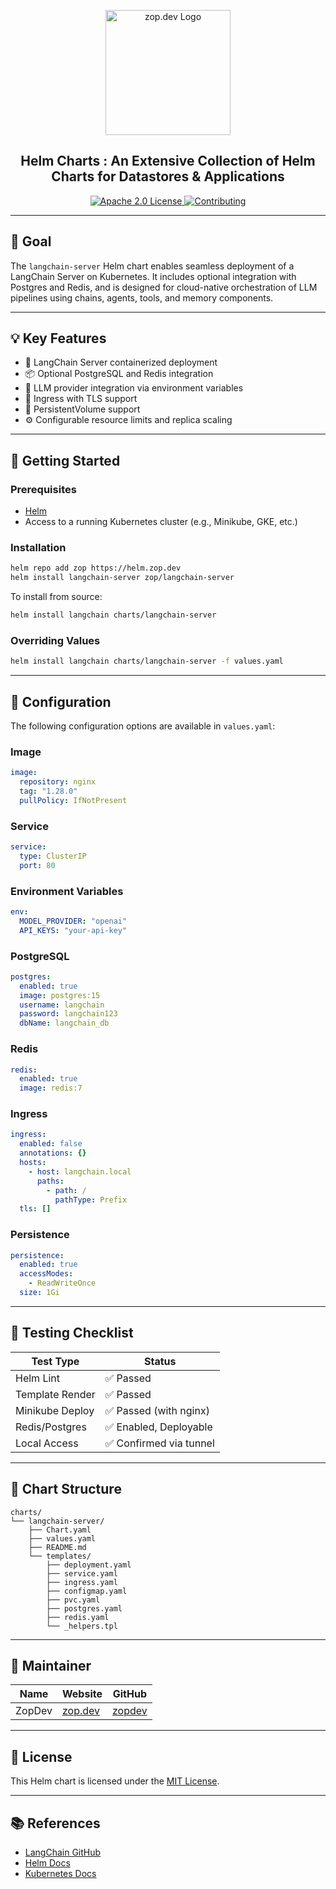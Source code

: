 <p align="center">
  <img src="https://zop.dev/resources/cdn/newsletter/zopdev-transparent-logo.png" alt="zop.dev Logo" width="200">
</p>

<h2 align="center">Helm Charts : An Extensive Collection of Helm Charts for Datastores & Applications</h2>

<p align="center">
  <a href="./LICENSE">
    <img src="https://img.shields.io/badge/License-Apache_2.0-blue?style=for-the-badge" alt="Apache 2.0 License">
  </a>
  <a href="./CONTRIBUTING.md">
    <img src="https://img.shields.io/badge/Contribute-Guide-orange?style=for-the-badge" alt="Contributing">
  </a>
</p>

---

## 🎯 Goal

The `langchain-server` Helm chart enables seamless deployment of a LangChain Server on Kubernetes. It includes optional integration with Postgres and Redis, and is designed for cloud-native orchestration of LLM pipelines using chains, agents, tools, and memory components.

---

## 💡 Key Features

* 🚀 LangChain Server containerized deployment
* 📦 Optional PostgreSQL and Redis integration
* 🔌 LLM provider integration via environment variables
* 🔐 Ingress with TLS support
* 💾 PersistentVolume support
* ⚙️ Configurable resource limits and replica scaling

---

## 🚀 Getting Started

### Prerequisites

* [Helm](https://helm.sh/docs/intro/install/)
* Access to a running Kubernetes cluster (e.g., Minikube, GKE, etc.)

### Installation

```bash
helm repo add zop https://helm.zop.dev
helm install langchain-server zop/langchain-server
```

To install from source:

```bash
helm install langchain charts/langchain-server
```

### Overriding Values

```bash
helm install langchain charts/langchain-server -f values.yaml
```

---

## 🧰 Configuration

The following configuration options are available in `values.yaml`:

### Image

```yaml
image:
  repository: nginx
  tag: "1.28.0"
  pullPolicy: IfNotPresent
```

### Service

```yaml
service:
  type: ClusterIP
  port: 80
```

### Environment Variables

```yaml
env:
  MODEL_PROVIDER: "openai"
  API_KEYS: "your-api-key"
```

### PostgreSQL

```yaml
postgres:
  enabled: true
  image: postgres:15
  username: langchain
  password: langchain123
  dbName: langchain_db
```

### Redis

```yaml
redis:
  enabled: true
  image: redis:7
```

### Ingress

```yaml
ingress:
  enabled: false
  annotations: {}
  hosts:
    - host: langchain.local
      paths:
        - path: /
          pathType: Prefix
  tls: []
```

### Persistence

```yaml
persistence:
  enabled: true
  accessModes:
    - ReadWriteOnce
  size: 1Gi
```

---

## 🧪 Testing Checklist

| Test Type       | Status                 |
| --------------- | ---------------------- |
| Helm Lint       | ✅ Passed               |
| Template Render | ✅ Passed               |
| Minikube Deploy | ✅ Passed (with nginx)  |
| Redis/Postgres  | ✅ Enabled, Deployable  |
| Local Access    | ✅ Confirmed via tunnel |

---

## 📂 Chart Structure

```
charts/
└── langchain-server/
    ├── Chart.yaml
    ├── values.yaml
    ├── README.md
    └── templates/
        ├── deployment.yaml
        ├── service.yaml
        ├── ingress.yaml
        ├── configmap.yaml
        ├── pvc.yaml
        ├── postgres.yaml
        ├── redis.yaml
        └── _helpers.tpl
```

---

## 👷 **Maintainer**

| Name   | Website                  | GitHub                      |
|--------|--------------------------|-----------------------------|
| ZopDev | [zop.dev](https://zop.dev) | [zopdev](https://github.com/zopdev) |


---

## 📄 License

This Helm chart is licensed under the [MIT License](https://opensource.org/licenses/MIT).

---

## 📚 References

* [LangChain GitHub](https://github.com/langchain-ai/langchain)
* [Helm Docs](https://helm.sh/docs/)
* [Kubernetes Docs](https://kubernetes.io/docs/home/)
